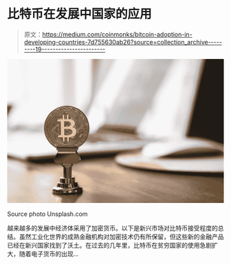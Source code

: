 # 比特币在发展中国家的应用

> 原文：<https://medium.com/coinmonks/bitcoin-adoption-in-developing-countries-7d755630ab26?source=collection_archive---------19----------------------->

![](img/4d64f1af79123494b5542534735afb67.png)

Source photo Unsplash.com

越来越多的发展中经济体采用了加密货币。以下是新兴市场对比特币接受程度的总结。虽然工业化世界的成熟金融机构对加密技术仍有所保留，但这些新的金融产品已经在新兴国家找到了沃土。在过去的几年里，比特币在贫穷国家的使用急剧扩大，随着电子货币的出现…